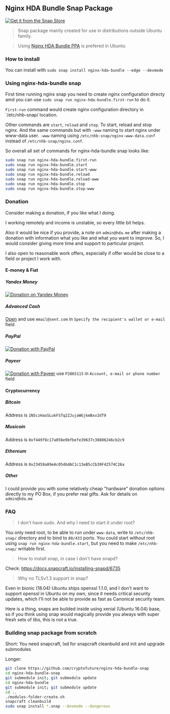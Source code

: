 ## Nginx HDA Bundle Snap Package
[![Get it from the Snap Store](https://snapcraft.io/static/images/badges/en/snap-store-white.svg)](https://snapcraft.io/nginx-hda-bundle)
>Snap package mainly created for use in distributions outside Ubuntu family. 

>Using [Nginx HDA Bundle PPA](https://launchpad.net/~hda-me/+archive/ubuntu/nginx-stable) is prefered in Ubuntu
### How to install
You can install with `sudo snap install nginx-hda-bundle --edge --devmode`
### Using nginx-hda-bundle snap
First time running nginx snap you need to create nginx configuration directy amd you can use `sudo snap run nginx-hda-bundle.first-run`
to do it.

`First-run` command would create nginx configuration directory in `/etc/nhb-snap/ location.

Other commands are `start`, `reload` and `stop`. To start, reload and stop nginx. And the same commands but with `-www` naming to start nginx under www-data user.
`-www` naming using `/etc/nhb-snap/nginx-www-data.conf` instead of `/etc/nhb-snap/nginx.conf`.

So overall all set of commands for nginx-hda-bundle snap looks like:

```bash
sudo snap run nginx-hda-bundle.first-run
sudo snap run nginx-hda-bundle.start
sudo snap run nginx-hda-bundle.start-www
sudo snap run nginx-hda-bundle.reload
sudo snap run nginx-hda-bundle.reload-www
sudo snap run nginx-hda-bundle.stop
sudo snap run nginx-hda-bundle.stop-www
```

### Donation

Consider making a donation, if you like what I doing.

I working remotely and income is unstable, so every little bit helps.

Also it would be nice if you provide, a note on `admin@hda.me` after making a donation with information what you like and what you want to improve. So, I would consider giving more time and support to particular project.

I also open to reasonable work offers, especially if offer would be close to a field or project I work with.

#### E-money & Fiat

##### Yandex Money
[![Donation on Yandex Money](https://money.yandex.ru/i/shop/apple-touch-icon-72x72.png)](https://money.yandex.ru/to/410015241627045)
##### Advanced Cash
[Open](https://wallet.advcash.com/pages/transfer/wallet) and use `mmail@sent.com` in `Specify the recipient's wallet or e-mail` field
##### PayPal
[![Donation with PayPal](https://www.paypalobjects.com/webstatic/icon/pp72.png)](https://paypal.me/hdadonation)
##### Payeer
[![Donation with Payeer](https://payeer.com/bitrix/templates/difiz_account_new/img/logo-img.svg)](https://payeer.com/en/account/send/) use `P2865115` in `Account, e-mail or phone number` field

#### Cryptocurrency

##### Bitcoin
Address is `1N5czHaoSLukFSTq2ZJujaWGjkmBxv2dT9`
##### Musicoin 
Address is `0xf449f8c17a056e9bfbefe39637c38806246cb2c9`
##### Ethereum
Address is `0x23459a89eAc054bdAC1c13eB5cCb39F42574C26a`
##### Other 
I could provide you with some relatively cheap "hardware" donation options directly to my PO Box, if you prefer real gifts. Ask for details on `admin@hda.me`

### FAQ

> I don't have sudo. And why I need to start it under root?

You only need root, to be able to run under `www-data`, write to `/etc/nhb-snap/` directory and to bind to `80/433` ports. You could start without root using
`snap run nginx-hda-bundle.start`, but you need to make `/etc/nhb-snap/` writable first.

> How to install snap, in case I don't have snapd?

Check: https://docs.snapcraft.io/installing-snapd/6735

> Why no TLSv1.3 support in snap?

Even in bionic (18.04) Ubuntu ships openssl 1.1.0, and I don't want to support openssl in Ubuntu on my own, since it needs critical security updates, which I'll not be able to provide as fast as Canonical security team.

Here is a thing, snaps are builded inside using xenial (Ubuntu 16.04) base, so if you think using snap would magically provide you always with super fresh sets of libs, this is not a true.

### Building snap package from scratch

Short: You need snapcraft, lxd for snapcraft cleanbuild and init and upgrade submodules

Longer:

```bash
git clone https://github.com/cryptofuture/nginx-hda-bundle-snap
cd nginx-hda-bundle-snap
git submodule init; git submodule update
cd nginx-hda-bundle
git submodule init; git submodule update
cd ..
./modules-folder-create.sh
snapcraft cleanbuild
sudo snap install *.snap --devmode --dangerous
```

